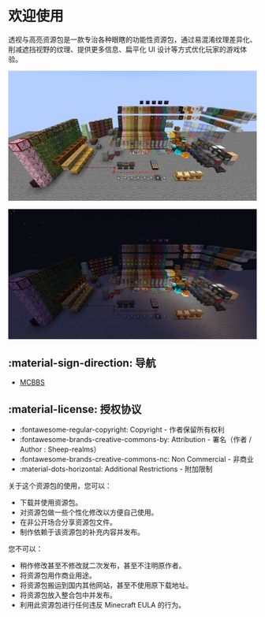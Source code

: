 # 欢迎使用

透视与高亮资源包是一款专治各种眼瞎的功能性资源包，通过易混淆纹理差异化、削减遮挡视野的纹理、提供更多信息、扁平化 UI 设计等方式优化玩家的游戏体验。

![全家福](image/family_portraits.jpg)

![夜间全家福](image/family_portraits_night.jpg)

## :material-sign-direction: 导航
- [MCBBS](https://www.mcbbs.net/thread-867407-1-1.html)

## :material-license: 授权协议
- :fontawesome-regular-copyright: Copyright - 作者保留所有权利
- :fontawesome-brands-creative-commons-by: Attribution - 署名（作者 / Author : Sheep-realms）
- :fontawesome-brands-creative-commons-nc: Non Commercial - 非商业
- :material-dots-horizontal: Additional Restrictions - 附加限制

关于这个资源包的使用，您可以：

- 下载并使用资源包。
- 对资源包做一些个性化修改以方便自己使用。
- 在非公开场合分享资源包文件。
- 制作依赖于该资源包的补充内容并发布。

您不可以：

- 稍作修改甚至不修改就二次发布，甚至不注明原作者。
- 将资源包用作商业用途。
- 将资源包搬运到国内其他网站，甚至不使用原下载地址。
- 将资源包放入整合包中并发布。
- 利用此资源包进行任何违反 Minecraft EULA 的行为。